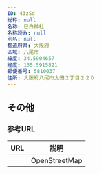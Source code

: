 ```yaml
---
ID: 43zSd
総称: null
名称: 巳白神社
名称読み: null
別名: null
都道府県: 大阪府
区域: 八尾市
緯度: 34.5904657
経度: 135.5915821
郵便番号: 5810037
住所: 大阪府八尾市太田２丁目２２０
---
```


## その他

### 参考URL

| URL | 説明          |
| --- | ------------- |
|     | OpenStreetMap |
